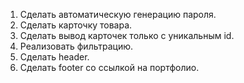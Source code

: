 1. Сделать автоматическую генерацию пароля.
2. Сделать карточку товара.
3. Сделать вывод карточек только с уникальным id.
4. Реализовать фильтрацию.
5. Сделать header.
6. Сделать footer со ссылкой на портфолио.
